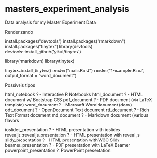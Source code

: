 ﻿# masters_experiment_analysis
Data analysis for my Master Experiment Data

Renderizando

install.packages("devtools")
install.packages("rmarkdown")
install.packages("tinytex")
library(devtools)
devtools::install_github('yihui/tinytex')

library(rmarkdown)
library(tinytex)

tinytex::install_tinytex()
render("main.Rmd")
render("1-example.Rmd", output_format = "word_document")

Possíveis tipos

html_notebook ? - Interactive R Notebooks
html_document ? - HTML document w/ Bootstrap CSS
pdf_document ? - PDF document (via LaTeX template)
word_document ? - Microsoft Word document (docx)
odt_document ? - OpenDocument Text document
rtf_document ? - Rich Text Format document
md_document ? - Markdown document (various flavors

ioslides_presentation ? - HTML presentation with ioslides
revealjs::revealjs_presentation ? - HTML presentation with reveal.js
slidy_presentation ? - HTML presentation with W3C Slidy
beamer_presentation ? - PDF presentation with LaTeX Beamer
powerpoint_presentation ?: PowerPoint presentation